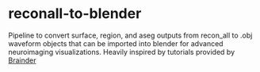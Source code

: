 # reconall-to-blender
Pipeline to convert surface, region, and aseg outputs from recon_all to .obj waveform objects that can be imported into blender for advanced neuroimaging visualizations. Heavily inspired by tutorials provided by [Brainder]([/guides/content/editing-an-existing-page](https://brainder.org))
